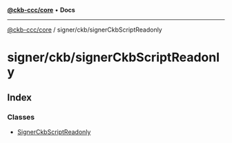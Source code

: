 [**@ckb-ccc/core**](README.md) • **Docs**

***

[@ckb-ccc/core](README.md) / signer/ckb/signerCkbScriptReadonly

# signer/ckb/signerCkbScriptReadonly

## Index

### Classes

- [SignerCkbScriptReadonly](signer.ckb.signerCkbScriptReadonly.Class.SignerCkbScriptReadonly.md)
